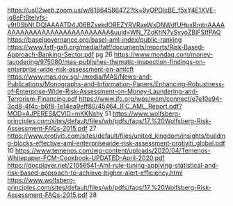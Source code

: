 https://us02web.zoom.us/w/81864586472?tk=9yOPDIcBE_f5xY4E1XVE-jg8eFt8telyfs-y9t0SbNI.DQIAAAATD4J06BZsekdOREZYRVRaeWxDNWdfUHpxRmtnAAAAAAAAAAAAAAAAAAAAAAAAAAAA&uuid=WN_7ZoKhN7ySyyoZBjFStfPAQ
https://baselgovernance.org/basel-aml-index/public-ranking
https://www.fatf-gafi.org/media/fatf/documents/reports/Risk-Based-Approach-Banking-Sector.pdf
pg 26
https://www.mondaq.com/money-laundering/975080/mas-publishes-thematic-inspection-findings-on-enterprise-wide-risk-assessment-on-amlcft
https://www.mas.gov.sg/-/media/MAS/News-and-Publications/Monographs-and-Information-Papers/Enhancing-Robustness-of-Enterprise-Wide-Risk-Assessment-on-Money-Laundering-and-Terrorism-Financing.pdf
https://www.ifc.org/wps/wcm/connect/e7e10e94-3cd8-4f4c-b6f8-1e14ea9eff80/45464_IFC_AML_Report.pdf?MOD=AJPERES&CVID=mKKNshy
51
https://www.wolfsberg-principles.com/sites/default/files/wb/pdfs/faqs/17.%20Wolfsberg-Risk-Assessment-FAQs-2015.pdf
27
https://www.protiviti.com/sites/default/files/united_kingdom/insights/building-blocks-effective-aml-enterprisewide-risk-assessment-protiviti_global.pdf
10
https://www.temenos.com/wp-content/uploads/2020/04/Temenos-Whitepaper-FCM-Cookbook-UPDATED-April-2020.pdf
https://docplayer.net/21056541-Aml-rule-tuning-applying-statistical-and-risk-based-approach-to-achieve-higher-alert-efficiency.html
https://www.wolfsberg-principles.com/sites/default/files/wb/pdfs/faqs/17.%20Wolfsberg-Risk-Assessment-FAQs-2015.pdf
28
